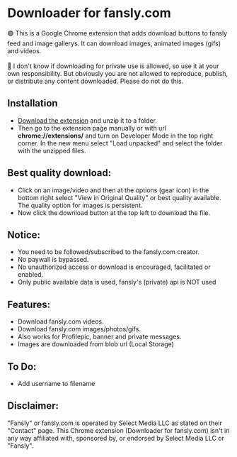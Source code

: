 # Downloader for fansly.com
🟢 This is a Google Chrome extension that adds download buttons to fansly feed and image gallerys. It can download images, animated images (gifs) and videos.<br><br>
🔴 I don't know if downloading for private use is allowed, so use it at your own responsibility. But obviously you are not allowed to reproduce, publish, or distribute any content downloaded. Please do not do this.

## Installation
* <a href="https://github.com/Motyldrogi/fansly-downloader/archive/refs/heads/main.zip" target="_blank">Download the extension</a> and unzip it to a folder.
* Then go to the extension page manually or with url **chrome://extensions/** and turn on Developer Mode in the top right corner. In the new menu select "Load unpacked" and select the folder with the unzipped files.

## Best quality download:
* Click on an image/video and then at the options (gear icon) in the bottom right select "View in Original Quality" or best quality available. The quality option for images is persistent.
* Now click the download button at the top left to download the file.

## Notice:
* You need to be followed/subscribed to the fansly.com creator.
* No paywall is bypassed.
* No unauthorized access or download is encouraged, facilitated or enabled.
* Only public available data is used, fansly's (private) api is NOT used

## Features:
* Download fansly.com videos.
* Download fansly.com images/photos/gifs.
* Also works for Profilepic, banner and private messages.
* Images are downloaded from blob url (Local Storage)

## To Do:
* Add username to filename

## Disclaimer:
"Fansly" or fansly.com is operated by Select Media LLC as stated on their "Contact" page. This Chrome extension (Downloader for fansly.com) isn't in any way affiliated with, sponsored by, or endorsed by Select Media LLC or "Fansly".
